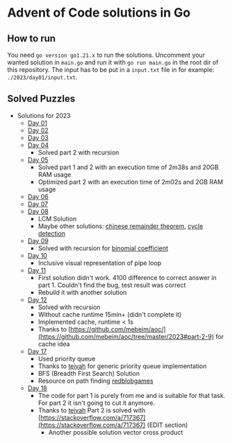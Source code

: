 # Advent of Code solutions in Go
## How to run
You need `go version go1.21.x` to run the solutions.
Uncomment your wanted solution in `main.go` and run it with `go run main.go` in the root dir of this repository.
The input has to be put in a `input.txt` file in for example: `./2023/day01/input.txt`.
## Solved Puzzles
- Solutions for 2023
  - [Day 01](2023/day01/count.go)
  - [Day 02](2023/day02/games.go) 
  - [Day 03](2023/day03/engine.go) 
  - [Day 04](2023/day04/scratchcards.go)
    - Solved part 2 with recursion
  - [Day 05](2023/day05/garden.go)
    - Solved part 1 and 2 with an execution time of 2m38s and 20GB RAM usage
    - Optimized part 2 with an execution time of 2m02s and 2GB RAM usage
  - [Day 06](2023/day06/race.go)
  - [Day 07](2023/day07/camel.go)
  - [Day 08](2023/day08/nodes.go)
    - LCM Solution
    - Maybe other solutions: [chinese remainder theorem](https://en.wikipedia.org/wiki/Chinese_remainder_theorem), [cycle detection](https://en.wikipedia.org/wiki/Cycle_detection#Tortoise_and_hare)
  - [Day 09](2023/day09/history.go)
    - Solved with recursion for [binomial coefficient](https://en.wikipedia.org/wiki/Binomial_coefficient#Pascal's_triangle)
  - [Day 10](2023/day10/pipes.go)
    - Inclusive visual representation of pipe loop
  - [Day 11](2023/day11/galaxy.go)
    - First solution didn't work. 4100 difference to correct answer in part 1. Couldn't find the bug, test result was correct
    - Rebuild it with another solution
  - [Day 12](2023/day12/spring.go)
    - Solved with recursion
    - Without cache runtime 15min+ (didn't complete it)
    - Implemented cache, runtime < 1s
    - Thanks to [https://github.com/mebeim/aoc/](https://github.com/mebeim/aoc/tree/master/2023#part-2-9) for cache idea
  - [Day 17](2023/day17/crucible.go)
    - Used priority queue
    - Thanks to [teivah](https://github.com/teivah/advent-of-code/blob/lib/lib_ds_pq.go) for generic priority queue implementation
    - BFS (Breadth First Search) Solution
    - Resource on path finding [redblobgames](https://www.redblobgames.com/pathfinding/a-star/introduction.html)
  - [Day 18](2023/day18/dig.go)
    - The code for part 1 is purely from me and is suitable for that task. For part 2 it isn't going to cut it anymore.
    - Thanks to [teivah](https://github.com/teivah/) Part 2 is solved with [https://stackoverflow.com/a/717367](https://stackoverflow.com/a/717367) (EDIT section)
      - Another possible solution vector cross product
